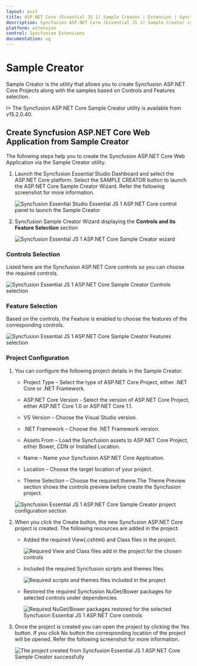 ```yaml
---
layout: post
title: ASP.NET Core (Essential JS 1) Sample Creator | Extension | Syncfusion
description: Syncfusion ASP.NET Core (Essential JS 1) Sample Creator is the utility that allows you to create Syncfusion ASP.NET Core (Essential JS 1) Projects along with the samples based on Controls and Features selection
platform: extension
control: Syncfusion Extensions
documentation: ug
---
```


# Sample Creator

Sample Creator is the utility that allows you to create Syncfusion ASP.NET Core Projects along with the samples based on Controls and Features selection.

I> The Syncfusion ASP.NET Core Sample Creator utility is available from v15.2.0.40.

## Create Syncfusion ASP.NET Core Web Application from Sample Creator

The following steps help you to create the Syncfusion ASP.NET Core Web Application via the Sample Creator utility.

1. Launch the Syncfusion Essential Studio Dashboard and select the ASP.NET Core platform. Select the SAMPLE CREATOR button to launch the ASP.NET Core Sample Creator Wizard. Refer the following screenshot for more information.

   ![Syncfusion Essential Studio Essential JS 1 ASP.NET Core control panel to launch the Sample Creator](Sample-Creator_images/SampleCreator-img1.jpeg)

2. Syncfusion Sample Creator Wizard displaying the **Controls and its Feature Selection** section

   ![Syncfusion Essential JS 1 ASP.NET Core Sample Creator wizard](Sample-Creator_images/SampleCreator-img2.jpeg)


### Controls Selection

Listed here are the Syncfusion ASP.NET Core controls so you can choose the required controls.

   ![Syncfusion Essential JS 1 ASP.NET Core Sample Creator Controls selection](Sample-Creator_images/SampleCreator-img3.jpeg)

### Feature Selection

Based on the controls, the Feature is enabled to choose the features of the corresponding controls.

   ![Syncfusion Essential JS 1 ASP.NET Core Sample Creator Features selection](Sample-Creator_images/SampleCreator-img4.jpeg)


### Project Configuration

1. You can configure the following project details in the Sample Creator.

   * Project Type – Select the type of ASP.NET Core Project, either .NET Core or .NET Framework.
   
   * ASP.NET Core Version - Select the version of ASP.NET Core Project, either ASP.NET Core 1.0 or ASP.NET Core 1.1.

   * VS Version – Choose the Visual Studio version.

   * .NET Framework – Choose the .NET Framework version.
   
   * Assets From – Load the Syncfusion assets to ASP.NET Core Project, either Bower, CDN or Installed Location.

   * Name – Name your Syncfusion ASP.NET Core Application.

   * Location – Choose the target location of your project.

   * Theme Selection – Choose the required theme.The Theme Preview section shows the controls preview before create the Syncfusion project.

   ![Syncfusion Essential JS 1 ASP.NET Core Sample Creator project configuration section](Sample-Creator_images/SampleCreator-img6.jpeg)


2. When you click the Create button, the new Syncfusion ASP.NET Core project is created. The following resources are added in the project:

   * Added the required View(.cshtml) and Class files in the project.

     ![Required View and Class files add in the project for the chosen controls](Sample-Creator_images/SampleCreator-img7.jpeg)

   * Included the required Syncfusion scripts and themes files.

     ![Required scripts and themes files included in the project](Sample-Creator_images/SampleCreator-img8.jpeg)

   * Restored the required Syncfusion NuGet/Bower packages for selected controls under dependencies.

     ![Required NuGet/Bower packages restored for the selected Syncfusion Essential JS 1 ASP.NET Core controls](Sample-Creator_images/SampleCreator-img9.jpeg)

3. Once the project is created you can open the project by clicking the Yes button. If you click No button the corresponding location of the project will be opened. Refer the following screenshot for more information.

   ![The project created from Syncfusion Essential JS 1 ASP.NET Core Sample Creator successfully](Sample-Creator_images/SampleCreator-img11.jpeg)
